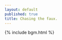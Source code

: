 ```yaml
---
layout: default
published: true
title: Chasing the faux.
---
```

{% include bgm.html %}

<div id="horizontal-waterfull"></div>
  
<div id="myModal" class="modal">
  <!--<span class="close">×</span>-->
  <img class="modal-content img-responsive-height center-block" id="modal-image" style="width: auto;vertical-align:middle;display:inline-block;background-color: rgb(0,0,0);"/>
  <!--<div id="caption" style="font-weight: 600"></div>-->
</div>

<script src="./imageLayout.js"></script>
<script>
function openModal(obj) {
    document.getElementById('myModal').style.display = 'flex';
    var imgsrc = obj.getAttribute('src');
    //var imgalt = obj.getAttribute('alt');
    var modal = document.getElementById('myModal');
    var modalImg = document.getElementById("modal-image");
    //var captionText = document.getElementById("caption");
    modalImg.src = imgsrc;
    //modalImg.alt =　imgalt;
    //captionText.innerHTML = imgalt;
    modal.onclick = function(){
    modal.style.display = "none";
    }
}
  
function printContent(index) {
const images = [
{
  src: './image/1.jpg',
  width: 667,
  height: 1000
}, 
{
  src: './image/2.jpg',
  width: 1462,
  height: 540
}, 
{
  src: './image/6.jpg',
  width: 1462,
  height: 540
},  
{
  src: './image/3.jpg',
  width: 1000,
  height: 656  
},
{
  src: './image/DSC3841_.jpg',
  width: 1620,
  height: 1080
},  
{
  src: './image/5.jpg',
  width: 1463,
  height: 540
},  
{
  src: './image/P1020239.jpg',
  width: 2560,
  height: 946
},
{
  src: './image/4.jpg',
  width: 667,
  height: 1000
}, 
{
  src: './image/2019-11-04-013038.jpg',
  width: 960,
  height: 540
},
{
  src: './image/2019-11-04-033403.jpg',
  width: 960,
  height: 540
},
{
  src: './image/2019-11-04-195519.jpg',
  width: 960,
  height: 540
},
{
  src: './image/2019-10-29-014202.jpg',
  width: 960,
  height: 540
}];
if(index == 0){
    const $box = document.getElementById('horizontal-waterfull');
    const layout = new ImagesLayout(images, $box.clientWidth, 2);
    layout.completedImages.forEach(item => {
    let $imageBox = document.createElement('div')
    $imageBox.setAttribute('class', 'image-box')
    $imageBox.style.width = item.width + 'px'
    $imageBox.style.height = item.height + 'px'
    let $imagecell = document.createElement('a')
    let $image = document.createElement('img')
    $image.setAttribute('onclick', 'openModal(this)')
    $image.setAttribute('src', item.src)
    $image.onload = function () {
           this.style.animationName = 'fadein'
           this.style.animationDuration = '0.6s'
    }
    $imagecell.appendChild($image)
    $imageBox.appendChild($imagecell)
    $box.appendChild($imageBox)
    });
    
    var resizeTimer = null;
    $(window).bind('resize', function () {
    if (resizeTimer) clearTimeout(resizeTimer);
        resizeTimer = setTimeout(function () {
          const $box = document.getElementById('horizontal-waterfull');
          document.getElementById('horizontal-waterfull').innerHTML = "";
          const layout = new ImagesLayout(images, $box.clientWidth, 2);
          layout.completedImages.forEach(item => {
          let $imageBox = document.createElement('div')
          $imageBox.setAttribute('class', 'image-box')
          $imageBox.style.width = item.width + 'px'
          $imageBox.style.height = item.height + 'px'
          let $imagecell = document.createElement('a')
          let $image = document.createElement('img')
          $image.setAttribute('onclick', 'openModal(this)')
          $image.setAttribute('src', item.src)
          $image.onload = function () {
              this.style.animationName = 'fadein'
              this.style.animationDuration = '0.6s'
          }
          $imagecell.appendChild($image)
          $imageBox.appendChild($imagecell)
          $box.appendChild($imageBox)
        });
      }, 300);
    }); 
  }
}

printContent(0);
</script>
